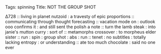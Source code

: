 Tags: spinning
Title: NOT THE GROUP SHOT
  
∆728 :: living in planet nutzoid : a travesty of epic proportions :: communicating through thought forecasting :: vacation mode on : outlook ooo confirms it : and still sent the polish a note :: turn the lamb steak : into janie's mutton curry : sort of :: metamorphs crossover : to morpheus elder sister :: run : spin : group shot : abs : run :: tenet : no subtitles : totally lacking entropy : or understanding :: ate too much chocolate : said no one ever